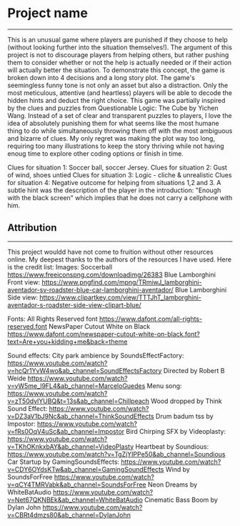 # Project name
***
This is an unusual game where players are punished if they choose to help (without looking further into the situation themselves!). The argument of this project is not to discourage players from helping others, but rather pushing them to consider whether or not the help is actually needed or if their action will actually better the situation. To demonstrate this concept, the game is broken down into 4 decisions and a long story plot. The game's seemingless funny tone is not only an asset but also a distraction. Only the most meticulous, attentive (and heartless) players will be able to decode the hidden hints and deduct the right choice. This game was partially inspired by the clues and puzzles from Questionable Logic: The Cube by Yichen Wang. Instead of a set of clear and transparent puzzles to players, I love the idea of absolutely punishing them for what seems like the most humane thing to do while simultaneously throwing them off with the most ambiguous and bizarre of clues. My only regret was making the plot way too long, requiring too many illustrations to keep the story thriving while not having enoug time to explore other coding options or finish in time.

Clues for situation 1: Soccer ball, soccer Jersey.
Clues for situation 2: Gust of wind, shoes untied
Clues for situation 3: Logic - cliche & unrealistic 
Clues for situation 4: Negative outcome for helping from situations 1,2 and 3. A subtle hint was the description of the player in the introduction: "Enough with the black screen" which implies that he does not carry a cellphone with him. 

## Attribution
***
This project wouldd have not come to fruition without other resources online. My deepest thanks to the authors of the resources I have used.
Here is the credit list:
Images:
Soccerball
https://www.freeiconspng.com/downloadimg/26383
Blue Lamborghini Front view:
https://www.pngfind.com/mpng/TRmiwJ_lamborghini-aventador-sv-roadster-blue-car-lamborghini-aventador/
Blue Lamborghini Side view:
https://www.clipartkey.com/view/TTTJhT_lamborghini-aventador-s-roadster-side-view-clipart-blue/

Fonts:
All Rights Reserved font
https://www.dafont.com/all-rights-reserved.font
NewsPaper Cutout White on Black
https://www.dafont.com/newspaper-cutout-white-on-black.font?text=Are+you+kidding+me&back=theme

Sound effects:
City park ambience by SoundsEffectFactory:
https://www.youtube.com/watch?v=hcQr1YvW4wo&ab_channel=SoundEffectsFactory
Directed by Robert B Weide
https://www.youtube.com/watch?v=yW5me_l9FL4&ab_channel=MarceloGuedes
Menu song:
https://www.youtube.com/watch?v=zT50dvlYUBQ&t=13s&ab_channel=Chillpeach
Wood dropped by Think Sound Effect:
https://www.youtube.com/watch?v=DZ3aV1bJ9Nc&ab_channel=ThinkSoundEffects
Drum badum tss by Impostor:
https://www.youtube.com/watch?v=fRs0OqV4uSc&ab_channel=Impostor
Bird Chirping SFX by Videoplasty:
https://www.youtube.com/watch?v=TKhOKnkxbAY&ab_channel=VideoPlasty
Heartbeat by Soundious:
https://www.youtube.com/watch?v=TgZjYIPPe50&ab_channel=Soundious
Car Startup by GamingSoundsEffects:
https://www.youtube.com/watch?v=CDY6OYdsKTw&ab_channel=GamingSoundEffects
Wind by SoundsForFree
https://www.youtube.com/watch?v=qCY4TMRVabk&ab_channel=SoundsForFree
Neon Dreams by WhiteBatAudio
https://www.youtube.com/watch?v=Net67QKNBEk&ab_channel=WhiteBatAudio
Cinematic Bass Boom by Dylan John
https://www.youtube.com/watch?v=CBRt4dmzs80&ab_channel=DylanJohn

